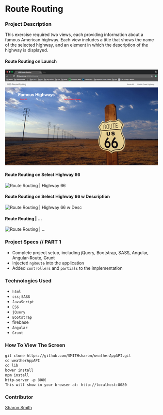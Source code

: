 # Route Routing

### Project Description 
This exercise required two views, each providing information about a famous American highway. Each view includes a title that shows the name of the selected highway, and an element in which the description of the highway is displayed.

#### Route Routing on Launch 
![Route Routing on Launch](https://raw.githubusercontent.com/SMITHsharon/route-routing/routes/screens/Route-Routing%20on%20Launch.png)

#### Route Routing on Select Highway 66
![Route Routing | Highway 66]()

#### Route Routing on Select Highway 66 w Description
![Route Routing | Highway 66 w Desc]()

#### Route Routing | ...
![Route Routing | ...]()


### Project Specs // PART 1
- Complete project setup, including jQuery, Bootstrap, SASS, Angular, Angular-Route, Grunt
- Injected `ngRoute` into the application
- Added `controllers` and `partials` to the implementation




### Technologies Used
- `html`
- `css`; `SASS`
- `JavaScript`
- `ES6`
- `jQuery`
- `Bootstrap`
- firebase
- `Angular`
- `Grunt`


### How To View The Screen 
```
git clone https://github.com/SMITHsharon/weatherAppAPI.git
cd weatherAppAPI
cd lib
bower install
npm install
http-server -p 8080
This will show in your browser at: http://localhost:8080
```


### Contributor
[Sharon Smith](https://github.com/SMITHsharon)
